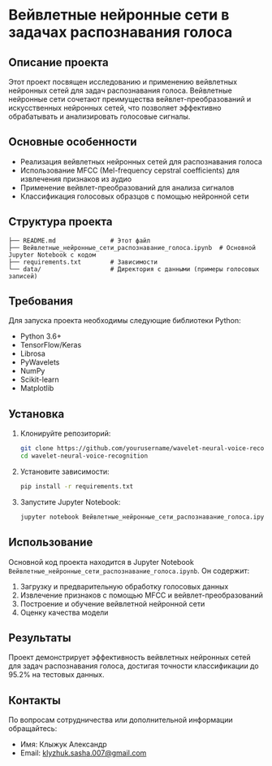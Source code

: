 # Вейвлетные нейронные сети в задачах распознавания голоса

## Описание проекта

Этот проект посвящен исследованию и применению вейвлетных нейронных сетей для задач распознавания голоса. Вейвлетные нейронные сети сочетают преимущества вейвлет-преобразований и искусственных нейронных сетей, что позволяет эффективно обрабатывать и анализировать голосовые сигналы.

## Основные особенности

- Реализация вейвлетных нейронных сетей для распознавания голоса
- Использование MFCC (Mel-frequency cepstral coefficients) для извлечения признаков из аудио
- Применение вейвлет-преобразований для анализа сигналов
- Классификация голосовых образцов с помощью нейронной сети

## Структура проекта

```
├── README.md               # Этот файл
├── Вейвлетные_нейронные_сети_распознавание_голоса.ipynb  # Основной Jupyter Notebook с кодом
├── requirements.txt        # Зависимости
└── data/                   # Директория с данными (примеры голосовых записей)
```

## Требования

Для запуска проекта необходимы следующие библиотеки Python:

- Python 3.6+
- TensorFlow/Keras
- Librosa
- PyWavelets
- NumPy
- Scikit-learn
- Matplotlib

## Установка

1. Клонируйте репозиторий:
   ```bash
   git clone https://github.com/yourusername/wavelet-neural-voice-recognition.git
   cd wavelet-neural-voice-recognition
   ```

2. Установите зависимости:
   ```bash
   pip install -r requirements.txt
   ```

3. Запустите Jupyter Notebook:
   ```bash
   jupyter notebook Вейвлетные_нейронные_сети_распознавание_голоса.ipynb
   ```

## Использование

Основной код проекта находится в Jupyter Notebook `Вейвлетные_нейронные_сети_распознавание_голоса.ipynb`. Он содержит:

1. Загрузку и предварительную обработку голосовых данных
2. Извлечение признаков с помощью MFCC и вейвлет-преобразований
3. Построение и обучение вейвлетной нейронной сети
4. Оценку качества модели

## Результаты

Проект демонстрирует эффективность вейвлетных нейронных сетей для задач распознавания голоса, достигая точности классификации до 95.2% на тестовых данных.


## Контакты

По вопросам сотрудничества или дополнительной информации обращайтесь:

- Имя: Клыжук Александр
- Email: klyzhuk.sasha.007@gmail.com
